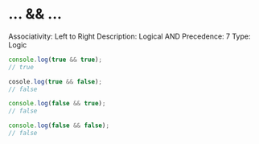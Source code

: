 # ... && ...

Associativity: Left to Right
Description: Logical AND
Precedence: 7
Type: Logic

```jsx
console.log(true && true);
// true

cosole.log(true && false);
// false

console.log(false && true);
// false

console.log(false && false);
// false
```